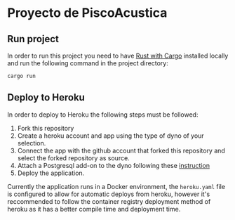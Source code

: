 # Proyecto de PiscoAcustica
## Run project

In order to run this project you need to have [Rust with Cargo](https://www.rust-lang.org/tools/install) 
installed locally and run the following command in the project directory:
```
cargo run
```

## Deploy to Heroku

In order to deploy to Heroku the following steps must be followed:

1. Fork this repository
2. Create a heroku account and app using the type of dyno of your selection. 
3. Connect the app with the github account that forked this repository and select the forked repository as source.
4. Attach a Postgresql add-on to the dyno following these [instruction](https://devcenter.heroku.com/articles/heroku-postgresql#provisioning-heroku-postgres)
4. Deploy the application.

Currently the application runs in a Docker environment, the ```heroku.yaml``` file is configured to allow for automatic deploys from heroku, however it's reccommended to follow the container registry deployment method of heroku as it has a better compile time and deployment time.
